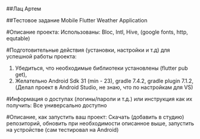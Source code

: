 ##Лац Артем

##Тестовое задание Mobile Flutter Weather Application

#Описание проекта: 
Использованы: Bloc, Intl, Hive, (google fonts, http, equtable)

#Подготовительные действия (установки, настройки и т.д) для успешной работы проекта:
1) Убедиться, что необходимые библиотеки установлены (flutter pub get),
2) Желательно Android Sdk 31 (min - 23), gradle 7.4.2, gradle plugin 7.1.2,
(Делал проект в Android Studio, не знаю, что по настройкам для VS)

#Информация о доступах (логины/пароли и т.д.) или инструкция как их получить:
Все универсально доступно

#Описание, как запустить ваш проект:
Скачать (добавить в студию) репозиторий, обновить при необходимости описанное выше, запустить на устройстве (сам тестировал на Android)
